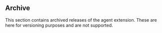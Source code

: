 ## Archive

This section contains archived releases of the agent extension.  These are here for versioning purposes and are not supported. 